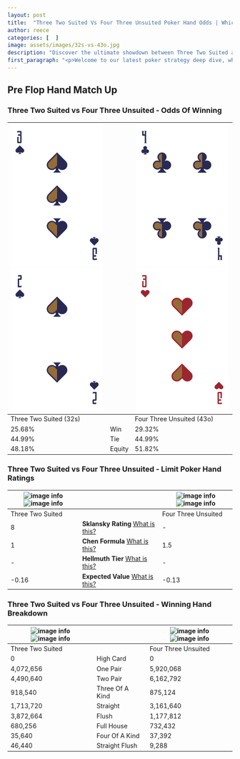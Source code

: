 ```yaml
---
layout: post
title:  "Three Two Suited Vs Four Three Unsuited Poker Hand Odds | Which Is The Better Hand In Poker? A Complete Guide"
author: reece
categories: [  ]
image: assets/images/32s-vs-43o.jpg
description: "Discover the ultimate showdown between Three Two Suited and Four Three Unsuited in poker! Uncover the odds, strategies, and scenarios where one hand triumphs over the other. Get ready to up your poker game with this thrilling analysis."
first_paragraph: "<p>Welcome to our latest poker strategy deep dive, where we're pitting two distinct hands against each other in a high-stakes showdown: Three Two Suited vs Four Three Unsuited.</p><p>In the dynamic world of poker, every decision counts, and knowing which hand holds the upper hand is key to your success at the table.</p><p>In this article, we'll dissect these two hands, explore the scenarios where one dominates the other, and equip you with the knowledge to make strategic choices that can tip the odds in your favor.</p><p>Get ready to unravel the intriguing dynamics of these poker hands and elevate your game to new heights.</p>"
---
```




[comment]: # (sp0)

## Pre Flop Hand Match Up

<div class="table hand-ratings" markdown="1"> 



### Three Two Suited vs Four Three Unsuited - Odds Of Winning


    
| ![image info](assets/images/hand1/3.png) ![image info](assets/images/hand1/2.png) |  | ![image info](assets/images/hand2/4.png) ![image info](assets/images/hand2/3o.png) |
| -------- | -------- | -------- |
| Three Two Suited (32s) |  | Four Three Unsuited (43o) |
| 25.68% | Win | 29.32% |
| 44.99% | Tie | 44.99% |
| 48.18% | Equity | 51.82% |




[comment]: # (sp1)



### Three Two Suited vs Four Three Unsuited - Limit Poker Hand Ratings


    
| ![image info](https://www.riverpairs.com/assets/images/hand1/3.png) ![image info](https://www.riverpairs.com/assets/images/hand1/2.png) |  | ![image info](https://www.riverpairs.com/assets/images/hand2/4.png) ![image info](https://www.riverpairs.com/assets/images/hand2/3o.png) |
| -------- | -------- | -------- |
| Three Two Suited |  | Four Three Unsuited |
| 8 | **Sklansky Rating** [What is this?](/sklansky-rating-explained) | - |
| 1 | **Chen Formula** [What is this?](/chen-formula-explained) | 1.5 |
| - | **Hellmuth Tier** [What is this?](/Hellmuth-tier-explained) | - |
| -0.16 | **Expected Value** [What is this?](/expected-value-explained) | -0.13 |




[comment]: # (sp2)



### Three Two Suited vs Four Three Unsuited - Winning Hand Breakdown


    
| ![image info](https://www.riverpairs.com/assets/images/hand1/3.png) ![image info](https://www.riverpairs.com/assets/images/hand1/2.png) |  | ![image info](https://www.riverpairs.com/assets/images/hand2/4.png) ![image info](https://www.riverpairs.com/assets/images/hand2/3o.png) |
| -------- | -------- | -------- |
| Three Two Suited |  | Four Three Unsuited |
| 0 | High Card | 0 |
| 4,072,656 | One Pair | 5,920,068 |
| 4,490,640 | Two Pair | 6,162,792 |
| 918,540 | Three Of A Kind | 875,124 |
| 1,713,720 | Straight | 3,161,640 |
| 3,872,664 | Flush | 1,177,812 |
| 680,256 | Full House | 732,432 |
| 35,640 | Four Of A Kind | 37,392 |
| 46,440 | Straight Flush | 9,288 |




[comment]: # (sp3)



</div>

[comment]: # (sp4)



[comment]: # (sp5)

